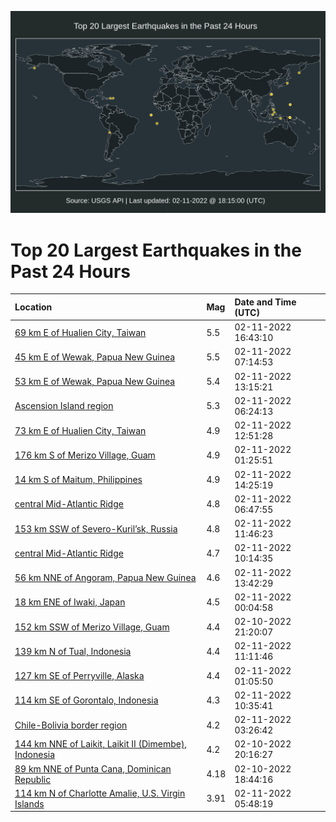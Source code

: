 ![Map](./map.png)

# Top 20 Largest Earthquakes in the Past 24 Hours

| Location | Mag | Date and Time (UTC) |
|:---|:---|:---|
| [69 km E of Hualien City, Taiwan](https://earthquake.usgs.gov/earthquakes/eventpage/us7000gk21) | 5.5 | 02-11-2022 16:43:10 |
| [45 km E of Wewak, Papua New Guinea](https://earthquake.usgs.gov/earthquakes/eventpage/us7000gjy1) | 5.5 | 02-11-2022 07:14:53 |
| [53 km E of Wewak, Papua New Guinea](https://earthquake.usgs.gov/earthquakes/eventpage/us7000gjzc) | 5.4 | 02-11-2022 13:15:21 |
| [Ascension Island region](https://earthquake.usgs.gov/earthquakes/eventpage/us7000gjxn) | 5.3 | 02-11-2022 06:24:13 |
| [73 km E of Hualien City, Taiwan](https://earthquake.usgs.gov/earthquakes/eventpage/us7000gjz7) | 4.9 | 02-11-2022 12:51:28 |
| [176 km S of Merizo Village, Guam](https://earthquake.usgs.gov/earthquakes/eventpage/us7000gjw2) | 4.9 | 02-11-2022 01:25:51 |
| [14 km S of Maitum, Philippines](https://earthquake.usgs.gov/earthquakes/eventpage/us7000gjzl) | 4.9 | 02-11-2022 14:25:19 |
| [central Mid-Atlantic Ridge](https://earthquake.usgs.gov/earthquakes/eventpage/us7000gjxy) | 4.8 | 02-11-2022 06:47:55 |
| [153 km SSW of Severo-Kuril’sk, Russia](https://earthquake.usgs.gov/earthquakes/eventpage/us7000gjyx) | 4.8 | 02-11-2022 11:46:23 |
| [central Mid-Atlantic Ridge](https://earthquake.usgs.gov/earthquakes/eventpage/us7000gjyl) | 4.7 | 02-11-2022 10:14:35 |
| [56 km NNE of Angoram, Papua New Guinea](https://earthquake.usgs.gov/earthquakes/eventpage/us7000gjzg) | 4.6 | 02-11-2022 13:42:29 |
| [18 km ENE of Iwaki, Japan](https://earthquake.usgs.gov/earthquakes/eventpage/us7000gjv7) | 4.5 | 02-11-2022 00:04:58 |
| [152 km SSW of Merizo Village, Guam](https://earthquake.usgs.gov/earthquakes/eventpage/us7000gjth) | 4.4 | 02-10-2022 21:20:07 |
| [139 km N of Tual, Indonesia](https://earthquake.usgs.gov/earthquakes/eventpage/us7000gjys) | 4.4 | 02-11-2022 11:11:46 |
| [127 km SE of Perryville, Alaska](https://earthquake.usgs.gov/earthquakes/eventpage/ak0221xh76wb) | 4.4 | 02-11-2022 01:05:50 |
| [114 km SE of Gorontalo, Indonesia](https://earthquake.usgs.gov/earthquakes/eventpage/us7000gjyr) | 4.3 | 02-11-2022 10:35:41 |
| [Chile-Bolivia border region](https://earthquake.usgs.gov/earthquakes/eventpage/us7000gjwd) | 4.2 | 02-11-2022 03:26:42 |
| [144 km NNE of Laikit, Laikit II (Dimembe), Indonesia](https://earthquake.usgs.gov/earthquakes/eventpage/us7000gjsr) | 4.2 | 02-10-2022 20:16:27 |
| [89 km NNE of Punta Cana, Dominican Republic](https://earthquake.usgs.gov/earthquakes/eventpage/pr2022041000) | 4.18 | 02-10-2022 18:44:16 |
| [114 km N of Charlotte Amalie, U.S. Virgin Islands](https://earthquake.usgs.gov/earthquakes/eventpage/pr2022042000) | 3.91 | 02-11-2022 05:48:19 |
